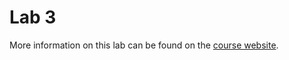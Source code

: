 # Lab 3

More information on this lab can be found on the [course website](https://tjo.is/teaching/sse-fa24/l3/).
